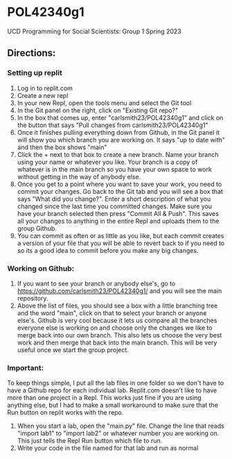 # POL42340g1
UCD Programming for Social Scientists: Group 1 Spring 2023

## Directions:
### Setting up replit
1. Log in to replit.com
1. Create a new repl
2. In your new Repl, open the tools menu and select the Git tool
3. In the Git panel on the right, click on "Existing Git repo?"
4. In the box that comes up, enter "carlsmith23/POL42340g1" and click on the button that says "Pull changes from carlsmith23/POL42340g1"
5. Once it finishes pulling everything down from Github, in the Git panel it will show you which branch you are working on. It says "up to date with" and then the box shows "main"
6. Click the + next to that box to create a new branch. Name your branch using your name or whatever you like. Your branch is a copy of whatever is in the main branch so you have your own space to work without getting in the way of anybody else.
7. Once you get to a point where you want to save your work, you need to commit your changes. Go back to the Git tab and you will see a box that says "What did you change?". Enter a short description of what you changed since the last time you committed changes. Make sure you have your branch selected then press "Commit All & Push". This saves all your changes to anything in the entire Repl and uploads them to the group Github.
8. You can commit as often or as little as you like, but each commit creates a version of your file that you will be able to revert back to if you need to so its a good idea to commit before you make any big changes.


### Working on Github:
1. If you want to see your branch or anybody else's, go to https://github.com/carlsmith23/POL42340g1/ and you will see the main repository.
2. Above the list of files, you should see a box with a little branching tree and the word "main", click on that to select your branch or anyone else's. Github is very cool because it lets us compare all the branches everyone else is working on and choose only the changes we like to merge back into our own branch. This also lets us choose the very best work and then merge that back into the main branch. This will be very useful once we start the group project.

### Important:
To keep things simple, I put all the lab files in one folder so we don't have to have a Github repo for each individual lab. Replit.com doesn't like to have more than one project in a Repl. This works just fine if you are using anything else, but I had to make a small workaround to make sure that the Run button on replit works with the repo.
 
1. When you start a lab, open the "main.py" file. Change the line that reads "import lab1" to "import lab2" or whatever number you are working on. This just tells the Repl Run button which file to run.
2. Write your code in the file named for that lab and run as normal
   
